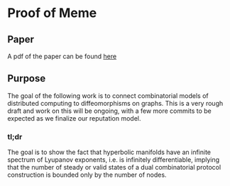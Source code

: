 # Proof of Meme

## Paper
A pdf of the paper can be found [here](https://github.com/Constellation-Labs/proof-of-meme/blob/master/proof_of_meme.pdf)
## Purpose
The goal of the following work is to connect combinatorial models of distributed computing to diffeomorphisms on graphs.
This is a very rough draft and work on this will be ongoing, with a few more commits to be expected as we finalize our reputation model.

### tl;dr
The goal is to show the fact that hyperbolic manifolds have an infinite spectrum of Lyupanov exponents, i.e. is infinitely differentiable, implying that the number of steady or valid states of a dual combinatorial protocol construction is bounded only by the number of nodes.  

